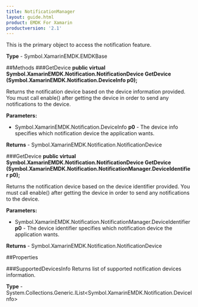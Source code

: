 ```yaml
---
title: NotificationManager
layout: guide.html 
product: EMDK For Xamarin 
productversion: '2.1' 
---
```

This is the primary object to access the notification feature.

**Type** - Symbol.XamarinEMDK.EMDKBase

##Methods
###GetDevice
**public virtual Symbol.XamarinEMDK.Notification.NotificationDevice GetDevice (Symbol.XamarinEMDK.Notification.DeviceInfo p0);**

Returns the notification device based on the device information provided. You must call enable() after getting the device in order to send any notifications to the device.

**Parameters:** 

* Symbol.XamarinEMDK.Notification.DeviceInfo **p0** - The device info specifies which notification device the application wants.

**Returns** - Symbol.XamarinEMDK.Notification.NotificationDevice

###GetDevice
**public virtual Symbol.XamarinEMDK.Notification.NotificationDevice GetDevice (Symbol.XamarinEMDK.Notification.NotificationManager.DeviceIdentifier p0);**

Returns the notification device based on the device identifier provided. You must call enable() after getting the device in order to send any notifications to the device.

**Parameters:** 

* Symbol.XamarinEMDK.Notification.NotificationManager.DeviceIdentifier **p0** - The device identifier specifies which notification device the application wants.

**Returns** - Symbol.XamarinEMDK.Notification.NotificationDevice

##Properties

###SupportedDevicesInfo
Returns list of supported notification devices information.

**Type** - System.Collections.Generic.IList<Symbol.XamarinEMDK.Notification.DeviceInfo>


